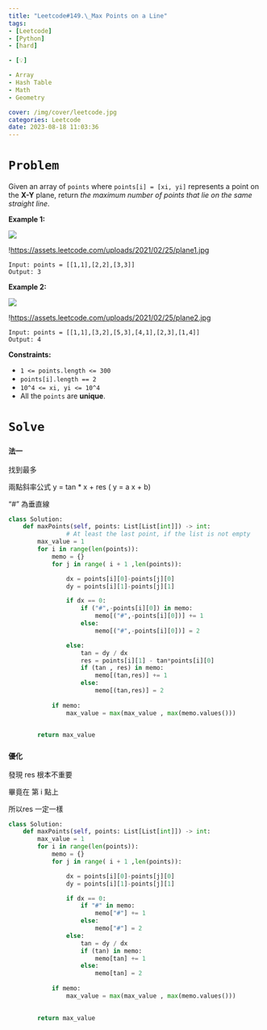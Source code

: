 ```yaml
---
title: "Leetcode#149.\_Max Points on a Line"
tags:
- [Leetcode]
- [Python]
- [hard]

- [💡]

- Array
- Hash Table
- Math
- Geometry

cover: /img/cover/leetcode.jpg
categories: Leetcode
date: 2023-08-18 11:03:36
---
```


# `Problem`

Given an array of `points` where `points[i] = [xi, yi]` represents a point on the **X-Y** plane, return *the maximum number of points that lie on the same straight line*.

**Example 1:**

![](https://assets.leetcode.com/uploads/2021/02/25/plane1.jpg)

!https://assets.leetcode.com/uploads/2021/02/25/plane1.jpg

```
Input: points = [[1,1],[2,2],[3,3]]
Output: 3

```

**Example 2:**

![](https://assets.leetcode.com/uploads/2021/02/25/plane2.jpg)

!https://assets.leetcode.com/uploads/2021/02/25/plane2.jpg

```
Input: points = [[1,1],[3,2],[5,3],[4,1],[2,3],[1,4]]
Output: 4

```

**Constraints:**

- `1 <= points.length <= 300`
- `points[i].length == 2`
- `10^4 <= xi, yi <= 10^4`
- All the `points` are **unique**.

# `Solve`

### `法一`

找到最多

兩點斜率公式 y = tan * x + res             ( y = a x  + b)

“#” 為垂直線

```python
class Solution:
    def maxPoints(self, points: List[List[int]]) -> int:
				# At least the last point, if the list is not empty
        max_value = 1
        for i in range(len(points)):
            memo = {}
            for j in range( i + 1 ,len(points)):

                dx = points[i][0]-points[j][0]
                dy = points[i][1]-points[j][1]

                if dx == 0:
                    if ("#",-points[i][0]) in memo:
                        memo[("#",-points[i][0])] += 1
                    else:
                        memo[("#",-points[i][0])] = 2

                else:
                    tan = dy / dx
                    res = points[i][1] - tan*points[i][0]
                    if (tan , res) in memo:
                        memo[(tan,res)] += 1
                    else:
                        memo[(tan,res)] = 2
                
            if memo:
                max_value = max(max_value , max(memo.values()))

            
        return max_value
```

### `優化`

發現 res 根本不重要

畢竟在 第 i 點上

所以res 一定一樣

```python
class Solution:
    def maxPoints(self, points: List[List[int]]) -> int:
        max_value = 1
        for i in range(len(points)):
            memo = {}
            for j in range( i + 1 ,len(points)):

                dx = points[i][0]-points[j][0]
                dy = points[i][1]-points[j][1]

                if dx == 0:
                    if "#" in memo:
                        memo["#"] += 1
                    else:
                        memo["#"] = 2
                else:
                    tan = dy / dx
                    if (tan) in memo:
                        memo[tan] += 1
                    else:
                        memo[tan] = 2
                        
            if memo:
                max_value = max(max_value , max(memo.values()))

            
        return max_value
```
